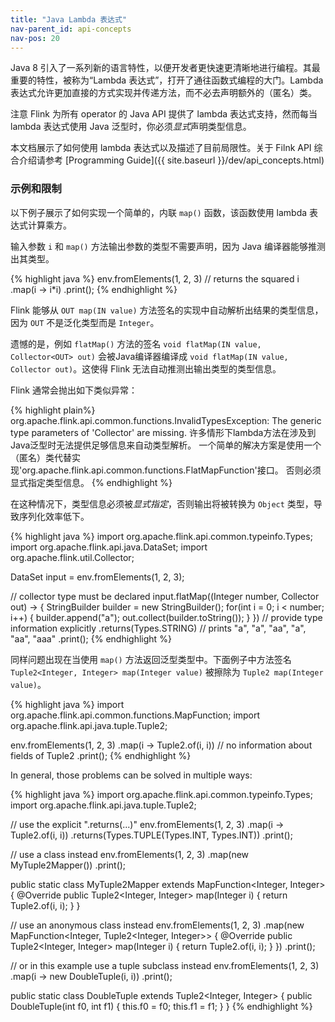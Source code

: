 ```yaml
---
title: "Java Lambda 表达式"
nav-parent_id: api-concepts
nav-pos: 20
---
```

<!--
Licensed to the Apache Software Foundation (ASF) under one
or more contributor license agreements.  See the NOTICE file
distributed with this work for additional information
regarding copyright ownership.  The ASF licenses this file
to you under the Apache License, Version 2.0 (the
"License"); you may not use this file except in compliance
with the License.  You may obtain a copy of the License at

  http://www.apache.org/licenses/LICENSE-2.0

Unless required by applicable law or agreed to in writing,
software distributed under the License is distributed on an
"AS IS" BASIS, WITHOUT WARRANTIES OR CONDITIONS OF ANY
KIND, either express or implied.  See the License for the
specific language governing permissions and limitations
under the License.
-->

Java 8 引入了一系列新的语言特性，以便开发者更快速更清晰地进行编程。其最重要的特性，被称为“Lambda 表达式”，打开了通往函数式编程的大门。Lambda 表达式允许更加直接的方式实现并传递方法，而不必去声明额外的（匿名）类。

<span class="label label-danger">注意</span> Flink 为所有 operator 的 Java API 提供了 lambda 表达式支持，然而每当 lambda 表达式使用 Java 泛型时，你必须*显式*声明类型信息。

本文档展示了如何使用 lambda 表达式以及描述了目前局限性。关于 Filnk API 综合介绍请参考 [Programming Guide]({{ site.baseurl }}/dev/api_concepts.html)

### 示例和限制

以下例子展示了如何实现一个简单的，内联 `map()` 函数，该函数使用 lambda 表达式计算乘方。

输入参数 `i` 和 `map()` 方法输出参数的类型不需要声明，因为 Java 编译器能够推测出其类型。

{% highlight java %}
env.fromElements(1, 2, 3)
// returns the squared i
.map(i -> i*i)
.print();
{% endhighlight %}

Flink 能够从 `OUT map(IN value)` 方法签名的实现中自动解析出结果的类型信息，因为 `OUT` 不是泛化类型而是 `Integer`。

遗憾的是，例如 `flatMap()` 方法的签名 `void flatMap(IN value, Collector<OUT> out)` 会被Java编译器编译成 `void flatMap(IN value, Collector out)`。这使得 Flink 无法自动推测出输出类型的类型信息。

Flink 通常会抛出如下类似异常：

{% highlight plain%}
org.apache.flink.api.common.functions.InvalidTypesException: The generic type parameters of 'Collector' are missing.
    许多情形下lambda方法在涉及到Java泛型时无法提供足够信息来自动类型解析。
    一个简单的解决方案是使用一个（匿名）类代替实现'org.apache.flink.api.common.functions.FlatMapFunction'接口。
    否则必须显式指定类型信息。
{% endhighlight %}

在这种情况下，类型信息必须被*显式指定*，否则输出将被转换为 `Object` 类型，导致序列化效率低下。

{% highlight java %}
import org.apache.flink.api.common.typeinfo.Types;
import org.apache.flink.api.java.DataSet;
import org.apache.flink.util.Collector;

DataSet<Integer> input = env.fromElements(1, 2, 3);

// collector type must be declared
input.flatMap((Integer number, Collector<String> out) -> {
    StringBuilder builder = new StringBuilder();
    for(int i = 0; i < number; i++) {
        builder.append("a");
        out.collect(builder.toString());
    }
})
// provide type information explicitly
.returns(Types.STRING)
// prints "a", "a", "aa", "a", "aa", "aaa"
.print();
{% endhighlight %}

同样问题出现在当使用 `map()` 方法返回泛型类型中。下面例子中方法签名 `Tuple2<Integer, Integer> map(Integer value)` 被擦除为 `Tuple2 map(Integer value)`。

{% highlight java %}
import org.apache.flink.api.common.functions.MapFunction;
import org.apache.flink.api.java.tuple.Tuple2;

env.fromElements(1, 2, 3)
    .map(i -> Tuple2.of(i, i))    // no information about fields of Tuple2
    .print();
{% endhighlight %}

In general, those problems can be solved in multiple ways:

{% highlight java %}
import org.apache.flink.api.common.typeinfo.Types;
import org.apache.flink.api.java.tuple.Tuple2;

// use the explicit ".returns(...)"
env.fromElements(1, 2, 3)
    .map(i -> Tuple2.of(i, i))
    .returns(Types.TUPLE(Types.INT, Types.INT))
    .print();

// use a class instead
env.fromElements(1, 2, 3)
    .map(new MyTuple2Mapper())
    .print();

public static class MyTuple2Mapper extends MapFunction<Integer, Integer> {
    @Override
    public Tuple2<Integer, Integer> map(Integer i) {
        return Tuple2.of(i, i);
    }
}

// use an anonymous class instead
env.fromElements(1, 2, 3)
    .map(new MapFunction<Integer, Tuple2<Integer, Integer>> {
        @Override
        public Tuple2<Integer, Integer> map(Integer i) {
            return Tuple2.of(i, i);
        }
    })
    .print();

// or in this example use a tuple subclass instead
env.fromElements(1, 2, 3)
    .map(i -> new DoubleTuple(i, i))
    .print();

public static class DoubleTuple extends Tuple2<Integer, Integer> {
    public DoubleTuple(int f0, int f1) {
        this.f0 = f0;
        this.f1 = f1;
    }
}
{% endhighlight %}